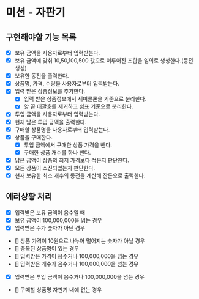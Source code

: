 # 미션 - 자판기

## 구현해야할 기능 목록

- [x] 보유 금액을 사용자로부터 입력받는다. 
- [x] 보유 금액에 맞춰 10,50,100,500 값으로 이루어진 조합을 임의로 생성한다.(동전 생성)
- [x] 보유한 동전을 출력한다. 
- [x] 상품명, 가격, 수량을 사용자로부터 입력받는다. 
- [x] 입력 받은 상품정보를 추가한다. 
  - [x] 입력 받은 상품정보에서 세미콜론을 기준으로 분리한다. 
  - [x] 양 끝 대괄호를 제거하고 쉼표 기준으로 분리한다. 
- [x] 투입 금액을 사용자로부터 입력받는다. 
- [x] 현재 남은 투입 금액을 출력한다. 
- [x] 구매할 상품명을 사용자로부터 입력받는다.
- [x] 상품을 구매한다.
  - [x] 투입 금액에서 구매한 상품 가격을 뺀다. 
  - [x] 구매한 상품 개수를 하나 뺀다. 
- [x] 남은 금액이 상품의 최저 가격보다 적은지 판단한다. 
- [x] 모든 상품이 소진되었는지 판단한다. 
- [x] 현재 보유한 최소 개수의 동전을 계산해 잔돈으로 출력한다.

## 에러상황 처리

- [x] 입력받은 보유 금액이 음수일 때
- [x] 보유 금액이 100,000,000을 넘는 경우
- [x] 입력받은 수가 숫자가 아닌 경우
- [] 상품 가격이 10원으로 나누어 떨어지는 숫자가 아닐 경우
- [] 중복된 상품명이 있는 경우
- [] 입력받은 가격이 음수거나 100,000,000을 넘는 경우
- [] 입력받은 개수가 음수거나 100,000,000을 넘는 경우
- [x] 입력받은 투입 금액이 음수거나 100,000,000을 넘는 경우
- [] 구매할 상품명 자판기 내에 없는 경우